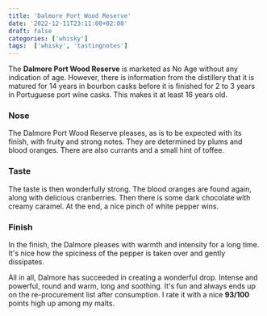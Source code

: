 ```yaml
---
title: 'Dalmore Port Wood Reserve'
date: '2022-12-11T23:11:00+02:00'
draft: false
categories: ['whisky']
tags:  ['whisky', 'tastingnotes']
---
```


The **Dalmore Port Wood Reserve** is marketed as No Age without any indication of age. However, there is information from the distillery that it is matured for 14 years in bourbon casks before it is finished for 2 to 3 years in Portuguese port wine casks. This makes it at least 16 years old.

### Nose

The Dalmore Port Wood Reserve pleases, as is to be expected with its finish, with fruity and strong notes. They are determined by plums and blood oranges. There are also currants and a small hint of toffee.

### Taste

The taste is then wonderfully strong. The blood oranges are found again, along with delicious cranberries. Then there is some dark chocolate with creamy caramel. At the end, a nice pinch of white pepper wins.

### Finish

In the finish, the Dalmore pleases with warmth and intensity for a long time. It's nice how the spiciness of the pepper is taken over and gently dissipates.

All in all, Dalmore has succeeded in creating a wonderful drop. Intense and powerful, round and warm, long and soothing. It's fun and always ends up on the re-procurement list after consumption. I rate it with a nice **93/100** points high up among my malts.
